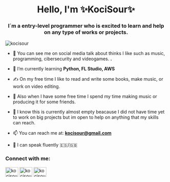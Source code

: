 <h1 align="center">Hello, I'm ✨KociSour✨</h1>
<h3 align="center">I´m a entry-level programmer who is excited to learn and help on any type of works or projects.</h3>

<p align="left"> <img src="https://komarev.com/ghpvc/?username=kocisour&label=Profile%20views&color=0e75b6&style=flat" alt="kocisour" /> </p>

- 🎵 You can see me on social media talk about thinks I like such as music, programming, cibersecurity and videogames. **.**

- 🌱 I’m currently learning **Python, FL Studio, AWS**

- ✍️ On my free time I like to read and write some books, make music, or work on video editing.

- 🤝 Also when I have some free time I spend my time making music or producing it for some friends.

- 💬 I know this is currently almost empty beacause I did not have time yet to work on big projects but im open to help on anything that my skills can reach.

- 📫 You can reach me at: **kocisour@gmail.com**

- 📱 I can speak fluently 🇪🇸/🇬🇧

<h3 align="left">Connect with me:</h3>
<p align="left">
<a href="https://twitter.com/kocisour" target="blank"><img align="center" src="https://raw.githubusercontent.com/rahuldkjain/github-profile-readme-generator/master/src/images/icons/Social/twitter.svg" alt="kocisour" height="30" width="40" /></a>
<a href="https://instagram.com/kocisour" target="blank"><img align="center" src="https://raw.githubusercontent.com/rahuldkjain/github-profile-readme-generator/master/src/images/icons/Social/instagram.svg" alt="kocisour" height="30" width="40" /></a>
<a href="https://www.youtube.com/c/kocisour" target="blank"><img align="center" src="https://raw.githubusercontent.com/rahuldkjain/github-profile-readme-generator/master/src/images/icons/Social/youtube.svg" alt="kocisour" height="30" width="40" /></a>
</p>
